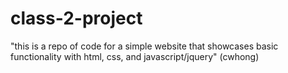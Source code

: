 # class-2-project

"this is a repo of code for a simple website that showcases basic functionality with html, css, and javascript/jquery" (cwhong)
